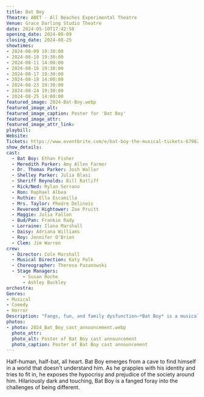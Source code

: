 ```yaml
---
title: Bat Boy
Theatre: ABET - All Beaches Experimental Theatre
Venue: Grace Darling Studio Theatre
date: 2024-05-10T17:42:58
opening_date: 2024-08-09
closing_date: 2024-08-25
showtimes:
- 2024-08-09 19:30:00
- 2024-08-10 19:30:00
- 2024-08-11 14:00:00
- 2024-08-16 19:30:00
- 2024-08-17 19:30:00
- 2024-08-18 14:00:00
- 2024-08-23 19:30:00
- 2024-08-24 19:30:00
- 2024-08-25 14:00:00
featured_image: 2024-Bat-Boy.webp
featured_image_alt: 
featured_image_caption: Poster for 'Bat Boy'
featured_image_attr: 
featured_image_attr_link: 
playbill:
Website: 
Tickets: https://www.eventbrite.com/e/bat-boy-the-musical-tickets-679820099217
show_details: 
cast:
  - Bat Boy: Ethan Fisher
  - Meredith Parker: Amy Allen Farmer
  - Dr. Thomas Parker: Josh Waller
  - Shelley Parker: Julia Blasi
  - Sheriff Reynolds: Bill Ratliff
  - Rick/Ned: Rylan Serrano
  - Ron: Raphael Albea
  - Ruthie: Ella Escamilla
  - Mrs. Taylor: Phedre Delinois
  - Reverend Hightower: Zoe Pruitt
  - Maggie: Julia Fallon
  - Bud/Pan: Frankie Rady
  - Lorraine: Ilana Marshall
  - Daisy: Adriana Williams
  - Roy: Jennifer O'Brien
  - Clem: Jim Warren
crew:
  - Director: Cole Marshall
  - Musical Direction: Katy Polk
  - Choreographer: Theresa Pazanowski
  - Stage Managers:
      - Susan Roche
      - Ashley Buckley
orchestra:
Genres:
- Musical
- Comedy
- Horror
Description: "Fangs, fun, and family dysfunction—*Bat Boy* is a musical like no other."
photos:
- photo: 2024_Bat_Boy_cast_announcement.webp
  photo_attr: 
  photo_alt: Poster of Bat Boy cast announcement
  photo_caption: Poster of Bat Boy cast announcement
---
```

Half-human, half-bat, all heart. Bat Boy emerges from a cave to find himself in a world that doesn't understand him. As he grapples with his identity and tries to fit in, he exposes the hypocrisy and prejudice of the society around him. Hilariously dark and touching, Bat Boy is a fanged foray into the challenges of being different.